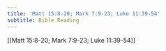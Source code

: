 ```yaml
---
title: 'Matt 15:8-20; Mark 7:9-23; Luke 11:39-54'
subtitle: Bible Reading
---
```


[[Matt 15:8-20; Mark 7:9-23; Luke 11:39-54]]
